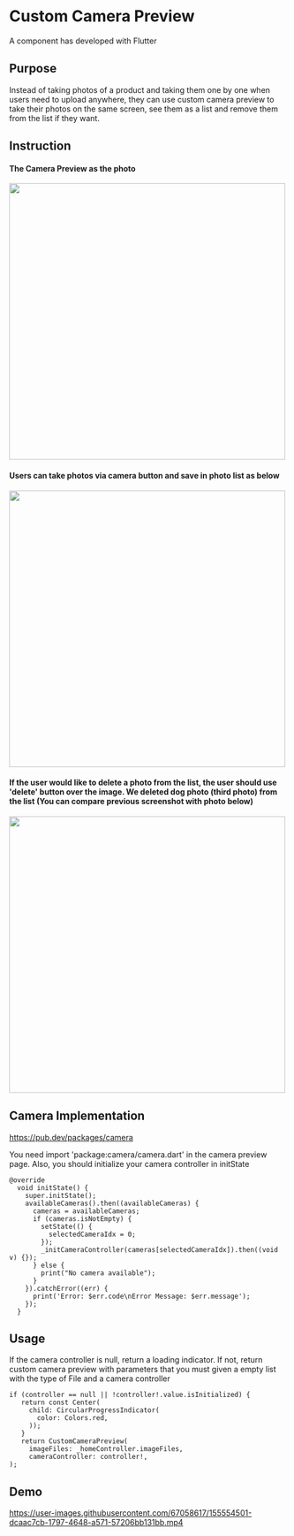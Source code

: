 # Custom Camera Preview
A component has developed with Flutter

## Purpose

Instead of taking photos of a product and taking them one by one when users need to upload anywhere, they can use custom camera preview to take their photos on the same screen, see them as a list and remove them from the list if they want.

## Instruction

<h4> The Camera Preview as the photo </h4>
<img src="https://user-images.githubusercontent.com/67058617/155558382-7808ba98-e020-46f7-9215-afbee122960c.png" height="500">
<h4> Users can take photos via camera button and save in photo list as below </h4>
<img src="https://user-images.githubusercontent.com/67058617/155558406-673e9075-28b7-48f0-a92f-288ef8233b31.png" height="500">
<h4>If the user would like to delete a photo from the list, the user should use 'delete' button over the image. We deleted dog photo (third photo) from the list (You can compare previous screenshot with photo below)</h4>
<img src="https://user-images.githubusercontent.com/67058617/155558430-8e5bb4dd-b362-4c94-822e-afdc491c452b.png" height="500">

## Camera Implementation
https://pub.dev/packages/camera

You need import 'package:camera/camera.dart' in the camera preview page. Also, you should initialize your camera controller in initState
```
@override
  void initState() {
    super.initState();
    availableCameras().then((availableCameras) {
      cameras = availableCameras;
      if (cameras.isNotEmpty) {
        setState(() {
          selectedCameraIdx = 0;
        });
        _initCameraController(cameras[selectedCameraIdx]).then((void v) {});
      } else {
        print("No camera available");
      }
    }).catchError((err) {
      print('Error: $err.code\nError Message: $err.message');
    });
  }
```

## Usage

If the camera controller is null, return a loading indicator. If not, return custom camera preview with parameters that you must given a empty list with the type of File and a camera controller
```
if (controller == null || !controller!.value.isInitialized) {
   return const Center(
     child: CircularProgressIndicator(
       color: Colors.red,
     ));
   }
   return CustomCameraPreview(
     imageFiles: _homeController.imageFiles,
     cameraController: controller!,
);
```

## Demo

https://user-images.githubusercontent.com/67058617/155554501-dcaac7cb-1797-4648-a571-57206bb131bb.mp4

